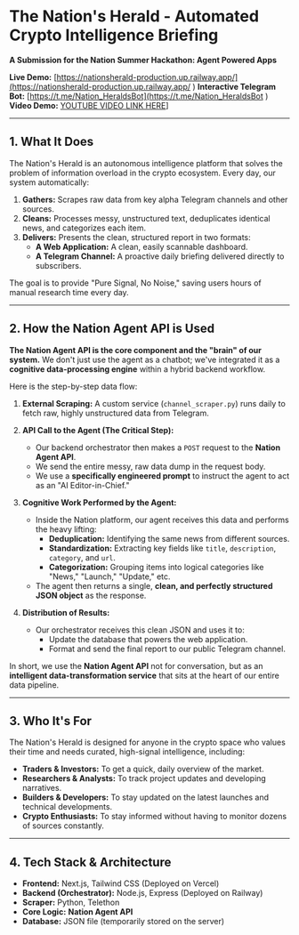 # The Nation's Herald - Automated Crypto Intelligence Briefing

**A Submission for the Nation Summer Hackathon: Agent Powered Apps**

**Live Demo:** [https://nationsherald-production.up.railway.app/](https://nationsherald-production.up.railway.app/ )
**Interactive Telegram Bot:** [https://t.me/Nation_HeraldsBot](https://t.me/Nation_HeraldsBot )
**Video Demo:** [YOUTUBE VIDEO LINK HERE](https://youtu.be/Lt0zeqDp5hk)]

---

## 1. What It Does

The Nation's Herald is an autonomous intelligence platform that solves the problem of information overload in the crypto ecosystem. Every day, our system automatically:

1.  **Gathers:** Scrapes raw data from key alpha Telegram channels and other sources.
2.  **Cleans:** Processes messy, unstructured text, deduplicates identical news, and categorizes each item.
3.  **Delivers:** Presents the clean, structured report in two formats:
    *   **A Web Application:** A clean, easily scannable dashboard.
    *   **A Telegram Channel:** A proactive daily briefing delivered directly to subscribers.

The goal is to provide "Pure Signal, No Noise," saving users hours of manual research time every day.

---

## 2. How the Nation Agent API is Used

**The Nation Agent API is the core component and the "brain" of our system.** We don't just use the agent as a chatbot; we've integrated it as a **cognitive data-processing engine** within a hybrid backend workflow.

Here is the step-by-step data flow:

1.  **External Scraping:** A custom service (`channel_scraper.py`) runs daily to fetch raw, highly unstructured data from Telegram.

2.  **API Call to the Agent (The Critical Step):**
    *   Our backend orchestrator then makes a `POST` request to the **Nation Agent API**.
    *   We send the entire messy, raw data dump in the request body.
    *   We use a **specifically engineered prompt** to instruct the agent to act as an "AI Editor-in-Chief."

3.  **Cognitive Work Performed by the Agent:**
    *   Inside the Nation platform, our agent receives this data and performs the heavy lifting:
        *   **Deduplication:** Identifying the same news from different sources.
        *   **Standardization:** Extracting key fields like `title`, `description`, `category`, and `url`.
        *   **Categorization:** Grouping items into logical categories like "News," "Launch," "Update," etc.
    *   The agent then returns a single, **clean, and perfectly structured JSON object** as the response.

4.  **Distribution of Results:**
    *   Our orchestrator receives this clean JSON and uses it to:
        *   Update the database that powers the web application.
        *   Format and send the final report to our public Telegram channel.

In short, we use the **Nation Agent API** not for conversation, but as an **intelligent data-transformation service** that sits at the heart of our entire data pipeline.

---

## 3. Who It's For

The Nation's Herald is designed for anyone in the crypto space who values their time and needs curated, high-signal intelligence, including:

*   **Traders & Investors:** To get a quick, daily overview of the market.
*   **Researchers & Analysts:** To track project updates and developing narratives.
*   **Builders & Developers:** To stay updated on the latest launches and technical developments.
*   **Crypto Enthusiasts:** To stay informed without having to monitor dozens of sources constantly.

---

## 4. Tech Stack & Architecture

*   **Frontend:** Next.js, Tailwind CSS (Deployed on Vercel)
*   **Backend (Orchestrator):** Node.js, Express (Deployed on Railway)
*   **Scraper:** Python, Telethon
*   **Core Logic:** **Nation Agent API**
*   **Database:** JSON file (temporarily stored on the server)



